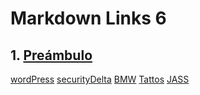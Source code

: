 # Markdown Links 6

## 1. [Preámbulo](https://es.wikipedia.org/wiki/Markdown)

[wordPress](https://mycodelesswebsite.com/try-divi) [securityDelta](https://snip.ly/ekn6ft) [BMW](https://snip.ly/7n8cno)
 [Tattos](https://snip.ly/2s15ke)  [JASS](https://snip.ly/wxorpf) 